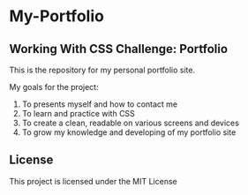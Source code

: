 # My-Portfolio
## Working With CSS Challenge: Portfolio

This is the repository for my personal portfolio site.

My goals for the project:
1. To presents myself and how to contact me
2. To learn and practice with CSS
3. To create a clean, readable on various screens and devices  
4. To grow my knowledge and developing of my portfolio site

## License

This project is licensed under the MIT License